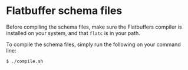 # Flatbuffer schema files

Before compiling the schema files, make sure the Flatbuffers compiler is installed on your system, and that `flatc` is in your path.

To compile the schema files, simply run the following on your command line:

    $ ./compile.sh

